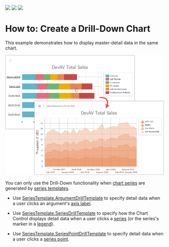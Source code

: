 <!-- default badges list -->
![](https://img.shields.io/endpoint?url=https://codecentral.devexpress.com/api/v1/VersionRange/238459477/22.2.7%2B)
[![](https://img.shields.io/badge/Open_in_DevExpress_Support_Center-FF7200?style=flat-square&logo=DevExpress&logoColor=white)](https://supportcenter.devexpress.com/ticket/details/T859549)
[![](https://img.shields.io/badge/📖_How_to_use_DevExpress_Examples-e9f6fc?style=flat-square)](https://docs.devexpress.com/GeneralInformation/403183)
<!-- default badges end -->
# How to: Create a Drill-Down Chart

This example demonstrates how to display master-detail data in the same chart.

![](Images/drill-down-chart.png)

You can only use the Drill-Down functionality when [chart series](https://docs.devexpress.com/AspNet/15966/aspnet-webforms-controls/chart-control/concepts/chart-elements/series) are generated by [series templates](https://docs.devexpress.com/AspNet/15950/aspnet-webforms-controls/chart-control/concepts/creating-charts/providing-data/automatic-series-creation).

* Use [SeriesTemplate.ArgumentDrillTemplate](https://docs.devexpress.com/CoreLibraries/DevExpress.XtraCharts.SeriesTemplate.ArgumentDrillTemplate) to specify detail data when a user clicks an argument's [axis label](https://docs.devexpress.com/AspNet/15988/aspnet-webforms-controls/chart-control/concepts/chart-elements/axes/axis-labels).

* Use [SeriesTemplate.SeriesDrillTemplate](https://docs.devexpress.com/CoreLibraries/DevExpress.XtraCharts.SeriesTemplate.SeriesDrillTemplate) to specify how the Chart Control displays detail data when a user clicks a [series](https://docs.devexpress.com/AspNet/15966/aspnet-webforms-controls/chart-control/concepts/chart-elements/series) (or the series's marker in a [legend](https://docs.devexpress.com/AspNet/15997/aspnet-webforms-controls/chart-control/concepts/chart-elements/legend)). 

* Use [SeriesTemplate.SeriesPointDrillTemplate](https://docs.devexpress.com/CoreLibraries/DevExpress.XtraCharts.SeriesTemplate.SeriesPointDrillTemplate) to specify detail data when a user clicks a [series point](https://docs.devexpress.com/WindowsForms/6168/controls-and-libraries/chart-control/fundamentals/chart-elements/series/series-points).
